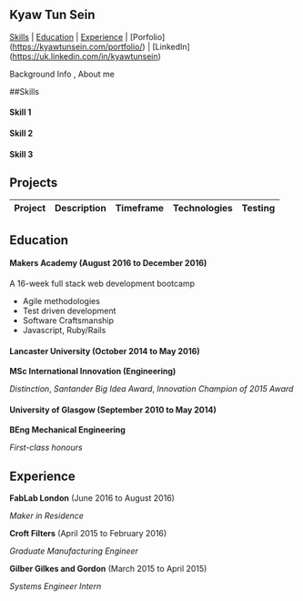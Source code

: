 ## Kyaw Tun Sein

[Skills](#skills) | [Education](#education) | [Experience](#experience) | [Porfolio] (https://kyawtunsein.com/portfolio/) | [LinkedIn] (https://uk.linkedin.com/in/kyawtunsein)

Background Info , About me

##Skills

#### Skill 1


#### Skill 2


#### Skill 3


## Projects

Project | Description | Timeframe | Technologies | Testing
------------- | ----------- | --------------------- | ------------ | -------


## Education

#### Makers Academy (August 2016 to December 2016)

A 16-week full stack web development bootcamp

- Agile methodologies
- Test driven development
- Software Craftsmanship
- Javascript, Ruby/Rails

#### Lancaster University (October 2014 to May 2016)

**MSc International Innovation (Engineering)**

*Distinction*, *Santander Big Idea Award*, *Innovation Champion of 2015 Award*

#### University of Glasgow (September 2010 to May 2014)

**BEng Mechanical Engineering**

*First-class honours*

## Experience

**FabLab London** (June 2016 to August 2016)

*Maker in Residence*

**Croft Filters** (April 2015 to February 2016)

*Graduate Manufacturing Engineer*

**Gilber Gilkes and Gordon** (March 2015 to April 2015)
 
*Systems Engineer Intern*
